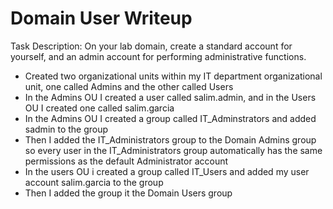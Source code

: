 # Domain User Writeup
Task Description: On your lab domain, create a standard account for yourself, and an admin account for performing administrative functions.

- Created two organizational units within my IT department organizational unit, one called Admins and the other called Users
- In the Admins OU I created a user called salim.admin, and in the Users OU I created one called salim.garcia
- In the Admins OU I created a group called IT_Adminstrators and added sadmin to the group
- Then I added the IT_Administrators group to the Domain Admins group so every user in the IT_Administrators group automatically has the same permissions as the default Administrator account
- In the users OU i created a group called IT_Users and added my user account salim.garcia to the group
- Then I added the group it the Domain Users group
